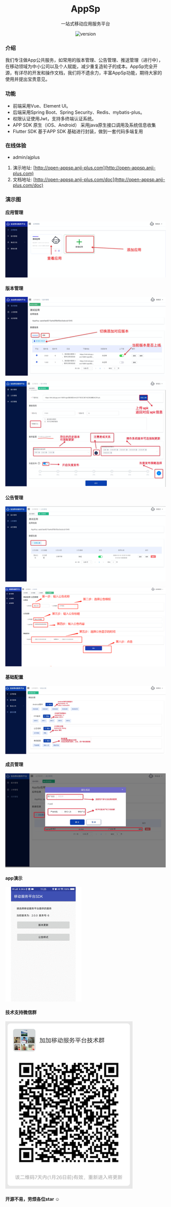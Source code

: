 <div align="center">

<h1 align="center">AppSp</h1>

<p align="center">一站式移动应用服务平台</p>

![version](http://open-appsp.anji-plus.com/doc/assets/img/appversion.8abd6758.svg)
</div>

### 介绍
我们专注做App公共服务，如常用的版本管理、公告管理、推送管理（进行中），在移动领域为中小公司以及个人赋能，减少重复造轮子的成本。AppSp完全开源，有详尽的开发和操作文档，我们将不遗余力，丰富AppSp功能，期待大家的使用并提出宝贵意见。


### 功能
* 前端采用Vue、Element UI。
* 后端采用Spring Boot、Spring Security、Redis、mybatis-plus。
* 权限认证使用Jwt，支持多终端认证系统。
* APP SDK 原生（iOS、Android） 采用java原生接口调用及系统信息收集
* Flutter SDK 基于APP SDK 基础进行封装，做到一套代码多端复用

### 在线体验
- admin/ajplus
1. 演示地址: [http://open-appsp.anji-plus.com](http://open-appsp.anji-plus.com)
2. 文档地址: [http://open-appsp.anji-plus.com/doc](http://open-appsp.anji-plus.com/doc)

### 演示图
#### 应用管理
![01](./img/md01.png)

#### 版本管理
![02](./img/md02.png)

![03](./img/md03.png)

#### 公告管理
![04](./img/md04.png)

![05](./img/md05.png)

#### 基础配置
![06](./img/md06.png)

#### 成员管理
![07](./img/md07.png)

#### app演示
![08](./img/appsp-app.gif)


#### 技术支持微信群
![09](./img/zhichi.jpg)


 #### 开源不易，劳烦各位star ☺



